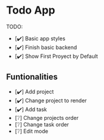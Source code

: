 # Todo App

TODO:

- [✔️] Basic app styles
- [✔️] Finish basic backend
- [✔️] Show First Proyect by Default

## Funtionalities

- [✔️] Add project
- [✔️] Change project to render
- [✔️] Add task
- [❔] Change projects order
- [❔] Change task order
- [❔] Edit mode
